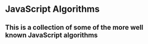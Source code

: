 # JavaScript Algorithms
## This is a collection of some of the more well known JavaScript algorithms
